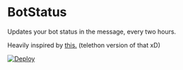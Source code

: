 # BotStatus
Updates your bot status in the message, every two hours.

Heavily inspired by [this.](https://github.com/odysseusmax/bug-free-broccoli) (telethon version of that xD)

[![Deploy](https://www.herokucdn.com/deploy/button.svg)](https://heroku.com/deploy?template=https://github.com/Hirusha-H/BotStatus)
